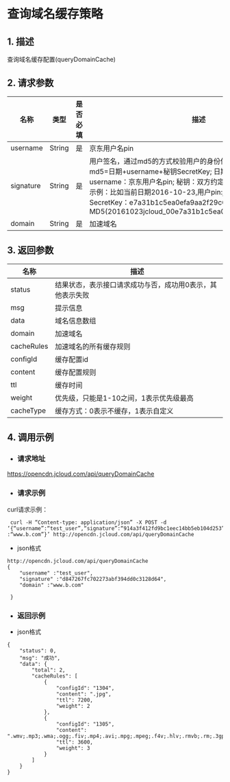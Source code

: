 # **查询域名缓存策略**

## **1. 描述**

查询域名缓存配置(queryDomainCache)

## **2. 请求参数**

| **名称**  | **类型** | **是否必填** | **描述**                                                     |
| --------- | -------- | ------------ | ------------------------------------------------------------ |
| username  | String   | 是           | 京东用户名pin                                                |
| signature | String   | 是           |用户签名，通过md5的方式校验用户的身份信息，保障信息安全。</br>md5=日期+username+秘钥SecretKey; 日期：格式为 yyyymmdd; username：京东用户名pin; 秘钥：双方约定; </br>示例：比如当前日期2016-10-23,用户pin:jcloud_00,用户秘钥SecretKey：e7a31b1c5ea0efa9aa2f29c6559f7d61,那签名为MD5(20161023jcloud_00e7a31b1c5ea0efa9aa2f29c6559f7d61)  |
| domain    | String   | 是           | 加速域名                                                     |

 

## **3. 返回参数**

| **名称**   | **描述**                                                  |
| ---------- | --------------------------------------------------------- |
| status     | 结果状态，表示接口请求成功与否，成功用0表示，其他表示失败 |
| msg        | 提示信息                                                  |
| data       | 域名信息数组                                              |
| domain     | 加速域名                                                  |
| cacheRules | 加速域名的所有缓存规则                                    |
| configId   | 缓存配置id                                                |
| content    | 缓存配置规则                                              |
| ttl        | 缓存时间                                                  |
| weight     | 优先级，只能是1-10之间，1表示优先级最高                   |
| cacheType  | 缓存方式：0表示不缓存，1表示自定义                        |

 

## **4. 调用示例**

- ### **请求地址**

https://opencdn.jcloud.com/api/queryDomainCache

- ### **请求示例**

curl请求示例：

```
 curl -H “Content-type: application/json” -X POST -d ‘{“username”:“test_user”,“signature”:“914a3f412fd9bc1eec14bb5eb104d253”,“domain” :“www.b.com”}’ http://opencdn.jcloud.com/api/queryDomainCache
```

* json格式

```
http://opencdn.jcloud.com/api/queryDomainCache
{
    "username" :"test_user",
    "signature" :"d847267fc702273abf394dd0c3128d64",
    "domain" :"www.b.com"
    
 }
```

- ###  **返回示例**

* json格式 

```
{
    "status": 0,
    "msg": "成功",
    "data": {
        "total": 2,
        "cacheRules": [
            {
                "configId": "1304",
                "content": ".jpg",
                "ttl": 7200,
                "weight": 2
            },
            {
                "configId": "1305",
                "content":    ".wmv;.mp3;.wma;.ogg;.fiv;.mp4;.avi;.mpg;.mpeg;.f4v;.hlv;.rmvb;.rm;.3gp;.img;.m3u8;.ts",
                "ttl": 3600,
                "weight": 3
            }
        ]
    }
}
```
